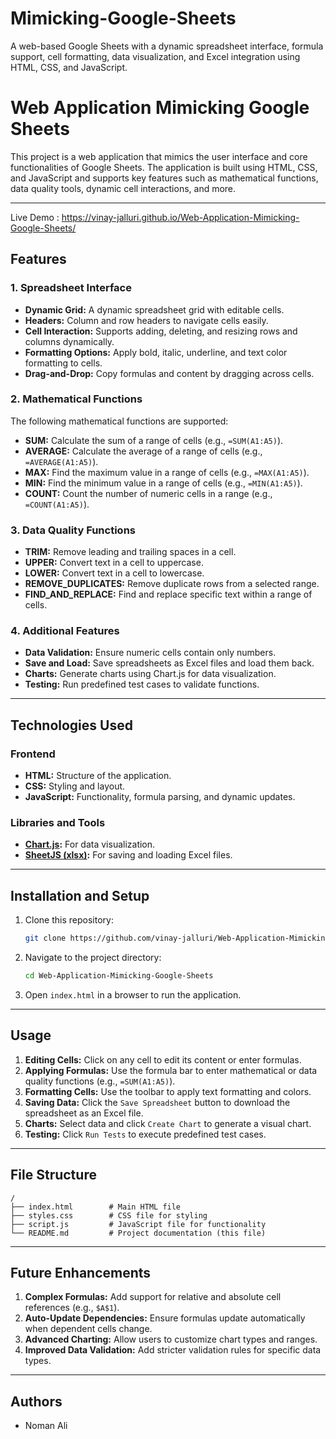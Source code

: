 # Mimicking-Google-Sheets
A web-based Google Sheets with a dynamic spreadsheet interface, formula support, cell formatting, data visualization, and Excel integration using HTML, CSS, and JavaScript.

# Web Application Mimicking Google Sheets
This project is a web application that mimics the user interface and core functionalities of Google Sheets. The application is built using HTML, CSS, and JavaScript and supports key features such as mathematical functions, data quality tools, dynamic cell interactions, and more.

---
Live Demo : https://vinay-jalluri.github.io/Web-Application-Mimicking-Google-Sheets/


## Features

### 1. Spreadsheet Interface
- **Dynamic Grid:** A dynamic spreadsheet grid with editable cells.
- **Headers:** Column and row headers to navigate cells easily.
- **Cell Interaction:** Supports adding, deleting, and resizing rows and columns dynamically.
- **Formatting Options:** Apply bold, italic, underline, and text color formatting to cells.
- **Drag-and-Drop:** Copy formulas and content by dragging across cells.

### 2. Mathematical Functions
The following mathematical functions are supported:
- **SUM:** Calculate the sum of a range of cells (e.g., `=SUM(A1:A5)`).
- **AVERAGE:** Calculate the average of a range of cells (e.g., `=AVERAGE(A1:A5)`).
- **MAX:** Find the maximum value in a range of cells (e.g., `=MAX(A1:A5)`).
- **MIN:** Find the minimum value in a range of cells (e.g., `=MIN(A1:A5)`).
- **COUNT:** Count the number of numeric cells in a range (e.g., `=COUNT(A1:A5)`).

### 3. Data Quality Functions
- **TRIM:** Remove leading and trailing spaces in a cell.
- **UPPER:** Convert text in a cell to uppercase.
- **LOWER:** Convert text in a cell to lowercase.
- **REMOVE_DUPLICATES:** Remove duplicate rows from a selected range.
- **FIND_AND_REPLACE:** Find and replace specific text within a range of cells.

### 4. Additional Features
- **Data Validation:** Ensure numeric cells contain only numbers.
- **Save and Load:** Save spreadsheets as Excel files and load them back.
- **Charts:** Generate charts using Chart.js for data visualization.
- **Testing:** Run predefined test cases to validate functions.

---

## Technologies Used

### Frontend
- **HTML:** Structure of the application.
- **CSS:** Styling and layout.
- **JavaScript:** Functionality, formula parsing, and dynamic updates.

### Libraries and Tools
- **[Chart.js](https://www.chartjs.org/):** For data visualization.
- **[SheetJS (xlsx)](https://sheetjs.com/):** For saving and loading Excel files.

---

## Installation and Setup

1. Clone this repository:
   ```bash
   git clone https://github.com/vinay-jalluri/Web-Application-Mimicking-Google-Sheets.git
   ```

2. Navigate to the project directory:
   ```bash
   cd Web-Application-Mimicking-Google-Sheets
   ```

3. Open `index.html` in a browser to run the application.

---

## Usage

1. **Editing Cells:** Click on any cell to edit its content or enter formulas.
2. **Applying Formulas:** Use the formula bar to enter mathematical or data quality functions (e.g., `=SUM(A1:A5)`).
3. **Formatting Cells:** Use the toolbar to apply text formatting and colors.
4. **Saving Data:** Click the `Save Spreadsheet` button to download the spreadsheet as an Excel file.
5. **Charts:** Select data and click `Create Chart` to generate a visual chart.
6. **Testing:** Click `Run Tests` to execute predefined test cases.

---

## File Structure

```
/
├── index.html        # Main HTML file
├── styles.css        # CSS file for styling
├── script.js         # JavaScript file for functionality
└── README.md         # Project documentation (this file)
```

---

## Future Enhancements

1. **Complex Formulas:** Add support for relative and absolute cell references (e.g., `$A$1`).
2. **Auto-Update Dependencies:** Ensure formulas update automatically when dependent cells change.
3. **Advanced Charting:** Allow users to customize chart types and ranges.
4. **Improved Data Validation:** Add stricter validation rules for specific data types.

---

## Authors

- Noman Ali
